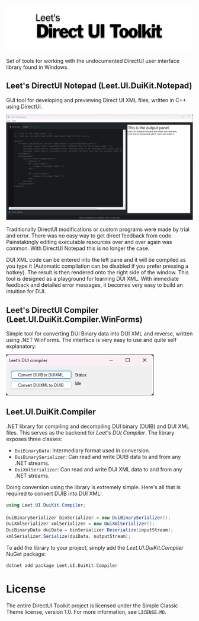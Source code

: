 ![Leet's DirectUI Toolkit](https://raw.githubusercontent.com/AEAEAEAE4343/Leet.UI.DuiKit/master/screenshots/bannernofonts.svg)
---
Set of tools for working with the undocumented DirectUI user interface library found in Windows.

## Leet's DirectUI Notepad (Leet.UI.DuiKit.Notepad)
GUI tool for developing and previewing Direct UI XML files, written in C++ using DirectUI.

![Leet's DirectUI Notepad](https://raw.githubusercontent.com/AEAEAEAE4343/Leet.UI.DuiKit/master/screenshots/notepad.png)

Traditionally DirectUI modifications or custom programs were made by trial and error. There was no easy way to get direct feedback from code. Painstakingly editing executable resources over and over again was common. With DirectUI Notepad this is no longer the case.

DUI XML code can be entered into the left pane and it will be compiled as you type it (Automatic compilation can be disabled if you prefer pressing a hotkey). The result is then rendered onto the right side of the window. This tool is designed as a playground for learning DUI XML. With immediate feedback and detailed error messages, it becomes very easy to build an intuition for DUI.

## Leet's DirectUI Compiler (Leet.UI.DuiKit.Compiler.WinForms)
Simple tool for converting DUI Binary data into DUI XML and reverse, written using .NET WinForms. 
The interface is very easy to use and quite self explanatory:

![Leet's DirectUI Compiler](https://raw.githubusercontent.com/AEAEAEAE4343/Leet.UI.DuiKit/master/screenshots/winformscompiler.png)

## Leet.UI.DuiKit.Compiler
.NET library for compiling and decompiling DUI binary (DUIB) and DUI XML files. This serves as the backend for *Leet's DUI Compiler*.
The library exposes three classes:
- `DuiBinaryData`: Intermediary format used in conversion.
- `DuiBinarySerializer`: Can read and write DUIB data to and from any .NET streams.
- `DuiXmlSerializer`: Can read and write DUI XML data to and from any .NET streams.

Doing conversion using the library is extremely simple. Here's all that is required to convert DUIB into DUI XML:
```csharp
using Leet.UI.DuiKit.Compiler;

DuiBinarySerializer binSerializer = new DuiBinarySerializer();
DuiXmlSerializer xmlSerializer = new DuiXmlSerializer();
DuiBinaryData duiData = binSerializer.Deserialize(inputStream);
xmlSerializer.Serialize(duiData, outputStream);
```

To add the library to your project, simply add the *Leet.UI.DuiKit.Compiler* NuGet package:
```
dotnet add package Leet.UI.DuiKit.Compiler
```

# License
The entire DirectUI Toolkit project is licensed under the Simple Classic Theme license, version 1.0. For more information, see `LICENSE.MD`.